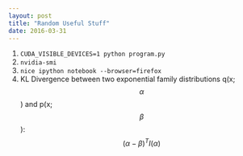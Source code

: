 ```yaml
---
layout: post
title: "Random Useful Stuff"
date: 2016-03-31
---
```


1. `CUDA_VISIBLE_DEVICES=1 python program.py`
2. `nvidia-smi`
3. `nice ipython notebook --browser=firefox`
4. KL Divergence between two exponential family distributions q(x;$$\alpha$$) and p(x;$$\beta$$): $$(\alpha - \beta)^TI(\alpha)$$
